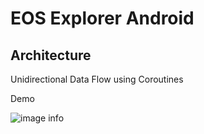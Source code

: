 # EOS Explorer Android


## Architecture

Unidirectional Data Flow using Coroutines


Demo

![image info](eos_demo.gif)
